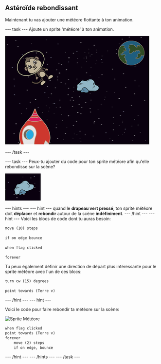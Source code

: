 ## Astéroïde rebondissant

Maintenant tu vas ajouter une météore flottante à ton animation.

--- task --- Ajoute un sprite 'météore' à ton animation.

![Ajout d'un sprite météore](images/space-rock-sprite.png)

--- /task ---

--- task --- Peux-tu ajouter du code pour ton sprite météore afin qu'elle rebondisse sur la scène?

![Tester une météore rebondissante](images/space-bounce-test.png)

--- hints ---
 --- hint --- quand le **drapeau vert pressé**, ton sprite météore doit **déplacer** et **rebondir** autour de la scène **indéfiniment**.
--- /hint ---
 --- hint --- Voici les blocs de code dont tu auras besoin:

```blocks3
move (10) steps

if on edge bounce

when flag clicked

forever
```

Tu peux également définir une direction de départ plus intéressante pour le sprite météore avec l'un de ces blocs:

```blocks3
turn cw (15) degrees

point towards (Terre v)
```

--- /hint --- --- hint ---

Voici le code pour faire rebondir ta météore sur la scène:

![Sprite Météore](images/sprite-rock.png)

```blocks3
when flag clicked
point towards (Terre v)
forever
    move (2) steps
    if on edge, bounce
```

--- /hint --- --- /hints --- --- /task ---